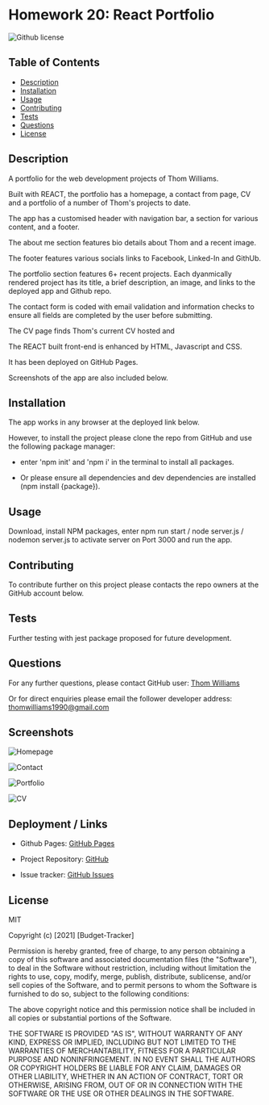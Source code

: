# Homework 20: React Portfolio

![Github license](https://img.shields.io/badge/license-MIT-blue.svg)

## Table of Contents

- [Description](#description)
- [Installation](#installation)
- [Usage](#usage)
- [Contributing](#contributing)
- [Tests](#tests)
- [Questions](#questions)
- [License](#license)

## Description

A portfolio for the web development projects of Thom Williams. 

Built with REACT, the portfolio has a homepage, a contact from page, CV and a portfolio of a number of Thom's projects to date. 

The app has a customised header with navigation bar, a section for various content, and a footer.

The about me section features bio details about Thom and a recent image. 

The footer features various socials links to Facebook, Linked-In and GithUb. 

The portfolio section features 6+ recent projects. Each dyanmically rendered project has its title, a brief description, an image, and links to the deployed app and Github repo.

The contact form is coded with email validation and information checks to ensure all fields are completed by the user before submitting. 

The CV page finds Thom's current CV hosted and 

The REACT built front-end is enhanced by HTML, Javascript and CSS. 

It has been deployed on GitHub Pages.

Screenshots of the app are also included below.


## Installation

The app works in any browser at the deployed link below.

However, to install the project please clone the repo from GitHub and use the following package manager:

- enter 'npm init' and 'npm i' in the terminal to install all packages.

- Or please ensure all dependencies and dev dependencies are installed (npm install {package}).

## Usage

Download, install NPM packages, enter npm run start / node server.js / nodemon server.js to activate server on Port 3000 and run the app.


## Contributing

To contribute further on this project please contacts the repo owners at the GitHub account below. 

## Tests

Further testing with jest package proposed for future development.

## Questions

For any further questions, please contact GitHub user:
[Thom Williams](https://www.github.com/ThomWilliams/)

Or for direct enquiries please email the follower developer address:
thomwilliams1990@gmail.com

## Screenshots

![Homepage](src/components/images/homepage.png)

![Contact](src/components/images/contact.png)

![Portfolio](src/components/images/projects.png)

![CV](src/components/images/CV.png)

## Deployment / Links

- Github Pages: [GitHub Pages](https://thomwilliams.github.io/react-portfolio-tew/)

- Project Repository: [GitHub](https://github.com/ThomWilliams/react-portfolio-tew)

- Issue tracker: [GitHub Issues](https://github.com/ThomWilliams/react-portfolio-tew/issues)

## License

MIT

Copyright (c) [2021] [Budget-Tracker]

Permission is hereby granted, free of charge, to any person obtaining a copy
of this software and associated documentation files (the "Software"), to deal
in the Software without restriction, including without limitation the rights
to use, copy, modify, merge, publish, distribute, sublicense, and/or sell
copies of the Software, and to permit persons to whom the Software is
furnished to do so, subject to the following conditions:

The above copyright notice and this permission notice shall be included in all
copies or substantial portions of the Software.

THE SOFTWARE IS PROVIDED "AS IS", WITHOUT WARRANTY OF ANY KIND, EXPRESS OR
IMPLIED, INCLUDING BUT NOT LIMITED TO THE WARRANTIES OF MERCHANTABILITY,
FITNESS FOR A PARTICULAR PURPOSE AND NONINFRINGEMENT. IN NO EVENT SHALL THE
AUTHORS OR COPYRIGHT HOLDERS BE LIABLE FOR ANY CLAIM, DAMAGES OR OTHER
LIABILITY, WHETHER IN AN ACTION OF CONTRACT, TORT OR OTHERWISE, ARISING FROM,
OUT OF OR IN CONNECTION WITH THE SOFTWARE OR THE USE OR OTHER DEALINGS IN THE
SOFTWARE.
